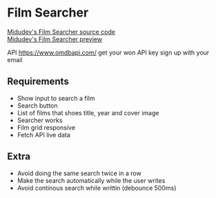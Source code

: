 # Film Searcher

[Midudev's Film Searcher source code](https://github.com/midudev/aprendiendo-react/tree/master/projects/05-react-buscador-peliculas)
<br>
[Midudev's Film Searcher preview](https://midu-react-05.surge.sh/)

API https://www.omdbapi.com/ get your won API key sign up with your email

## Requirements

- Show input to search a film
- Search button
- List of films that shoes title, year and cover image
- Searcher works
- Film grid responsive
- Fetch API live data

## Extra

- Avoid doing the same search twice in a row
- Make the search automatically while the user writes
- Avoid continous search while writtin (debounce 500ms)
